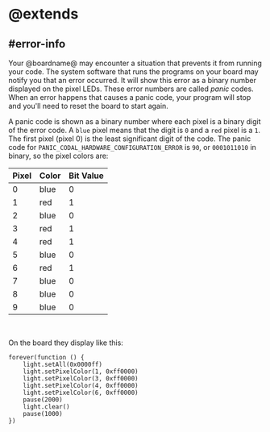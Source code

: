 # @extends

## #error-info

Your @boardname@ may encounter a situation that prevents it from running your code. The system software that runs the programs on your board may notify you that an error occurred. It will show this error as a binary number displayed on the pixel LEDs. These error numbers are called _panic_ codes. When an error happens that causes a panic code, your program will stop and you'll need to reset the board to start again.

A panic code is shown as a binary number where each pixel is a binary digit of the error code. A `blue` pixel means that the digit is `0` and a `red` pixel is a `1`. The first pixel (pixel 0) is the least significant digit of the code. The panic code for `PANIC_CODAL_HARDWARE_CONFIGURATION_ERROR` is `90`, or `0001011010` in binary, so the pixel colors are:

Pixel | Color | Bit Value
-|-|-
0 | blue | 0
1 | red | 1
2 | blue | 0
3 | red | 1
4 | red | 1
5 | blue | 0
6 | red | 1
7 | blue | 0
8 | blue | 0
9 | blue | 0
<br/>

On the board they display like this:

```sim
forever(function () {
    light.setAll(0x0000ff)
    light.setPixelColor(1, 0xff0000)
    light.setPixelColor(3, 0xff0000)
    light.setPixelColor(4, 0xff0000)
    light.setPixelColor(6, 0xff0000)
    pause(2000)
    light.clear()
    pause(1000)
})
```